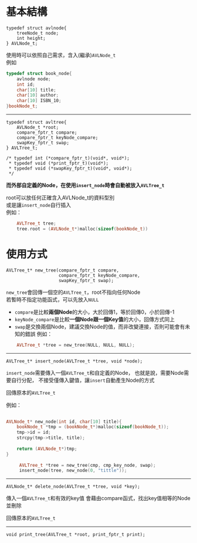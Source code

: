 
# 基本結構
```cpp=
typedef struct avlnode{
    treeNode_t node;
    int height;
} AVLNode_t;
```
使用時可以依照自己需求，含入(繼承)`AVLNode_t`  
例如  
```cpp
typedef struct book_node{
    avlnode node;
    int id;
    char[10] title;
    char[10] author;
    char[10] ISBN_10;
}bookNode_t;
```
---
```cpp=
typedef struct avltree{
    AVLNode_t *root;
    compare_fptr_t compare;
    compare_fptr_t keyNode_compare;
    swapKey_fptr_t swap;
} AVLTree_t;

/* typedef int (*compare_fptr_t)(void*, void*);
 * typedef void (*print_fptr_t)(void*);
 * typedef void (*swapKey_fptr_t)(void*, void*);
 */
```
**而外部自定義的Node，在使用`insert_node`時會自動被放入`AVLTree_t`**  

root可以放任何正確含入AVLNode_t的資料型別  
或是讓`insert_node`自行插入  
例如：  

```cpp
    AVLTree_t tree;
    tree.root = (AVLNode_t*)malloc(sizeof(bookNode_t))
```

# 使用方式
```cpp=
AVLTree_t* new_tree(compare_fptr_t compare, 
                    compare_fptr_t keyNode_compare, 
                    swapKey_fptr_t swap);
```
`new_tree`會回傳一個空的`AVLTree_t`，root不指向任何Node  
若暫時不指定功能函式，可以先放入`NULL`
* `compare`是比較**兩個Node**的大小，大於回傳1，等於回傳0，小於回傳-1
* `keyNode_compare`是比較**一個Node跟一個Key值**的大小，回傳方式同上
* `swap`是交換兩個Node，建議交換Node的值，而非改變連接，否則可能會有未知的錯誤
例如：
```cpp
    AVLTree_t *tree = new_tree(NULL, NULL, NULL);
```
---
```cpp=
AVLTree_t* insert_node(AVLTree_t *tree, void *node);
```
`insert_node`需要傳入一個`AVLTree_t`和自定義的Node，
也就是說，需要Node需要自行分配，
不接受僅傳入鍵值，讓`insert`自動產生Node的方式

回傳原本的`AVLTree_t`

例如：
```cpp
     
AVLNode_t* new_node(int id, char[10] title){
    bookNode_t *tmp = (bookNode_t*)malloc(sizeof(bookNode_t));
    tmp->id = id;
    strcpy(tmp->title, title);
    
    return (AVLNode_t*)tmp;
}
    
     AVLTree_t *tree = new_tree(cmp, cmp_key_node, swap);
     insert_node(tree, new_node(0, "tittle"));
```
---
```cpp=
AVLNode_t* delete_node(AVLTree_t *tree, void *key);
```
傳入一個`AVLTree_t`和有效的key值
會藉由compare函式，找出key值相等的Node並刪除

回傳原本的`AVLTree_t`

---
```cpp=
void print_tree(AVLTree_t *root, print_fptr_t print);
```